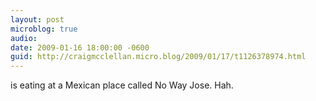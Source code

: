 ```yaml
---
layout: post
microblog: true
audio: 
date: 2009-01-16 18:00:00 -0600
guid: http://craigmcclellan.micro.blog/2009/01/17/t1126378974.html
---
```

is eating at a Mexican place called No Way Jose. Hah.
